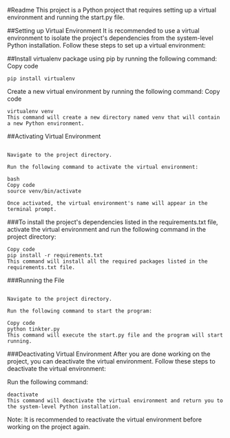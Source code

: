 #Readme
This project is a Python project that requires setting up a virtual environment and running the start.py file.

##Setting up Virtual Environment
It is recommended to use a virtual environment to isolate the project's dependencies from the system-level Python installation. Follow these steps to set up a virtual environment:

##Install virtualenv package using pip by running the following command:
Copy code
```
pip install virtualenv
```
Create a new virtual environment by running the following command:
Copy code
```
virtualenv venv
This command will create a new directory named venv that will contain a new Python environment.
```
##Activating Virtual Environment
```Before running the start.py file, you need to activate the virtual environment. Follow these steps to activate the virtual environment:

Navigate to the project directory.

Run the following command to activate the virtual environment:

bash
Copy code
source venv/bin/activate

Once activated, the virtual environment's name will appear in the terminal prompt.
```
###To install the project's dependencies listed in the requirements.txt file, activate the virtual environment and run the following command in the project directory:
```
Copy code
pip install -r requirements.txt
This command will install all the required packages listed in the requirements.txt file.
```
###Running the File
```After activating the virtual environment, you can run the start.py file. Follow these steps to run the file:

Navigate to the project directory.

Run the following command to start the program:

Copy code
python tinkter.py
This command will execute the start.py file and the program will start running.
```
###Deactivating Virtual Environment
After you are done working on the project, you can deactivate the virtual environment. Follow these steps to deactivate the virtual environment:

Run the following command:
```Copy code
deactivate
This command will deactivate the virtual environment and return you to the system-level Python installation.
```
Note: It is recommended to reactivate the virtual environment before working on the project again.

